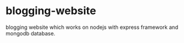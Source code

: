 # blogging-website
blogging website which works on nodejs with express framework and mongodb database.
